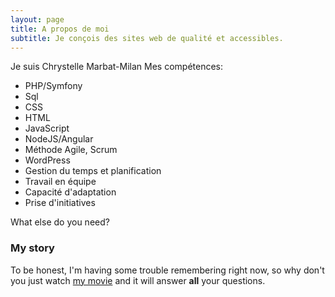 ```yaml
---
layout: page
title: A propos de moi
subtitle: Je conçois des sites web de qualité et accessibles.
---
```

Je suis Chrystelle Marbat-Milan
Mes compétences:

- PHP/Symfony
- Sql
- CSS
- HTML
- JavaScript
- NodeJS/Angular
- Méthode Agile, Scrum
- WordPress
- Gestion du temps et planification
- Travail en équipe
- Capacité d'adaptation
- Prise d'initiatives


What else do you need?

### My story

To be honest, I'm having some trouble remembering right now, so why don't you just watch [my movie](https://en.wikipedia.org/wiki/The_Princess_Bride_%28film%29) and it will answer **all** your questions.
